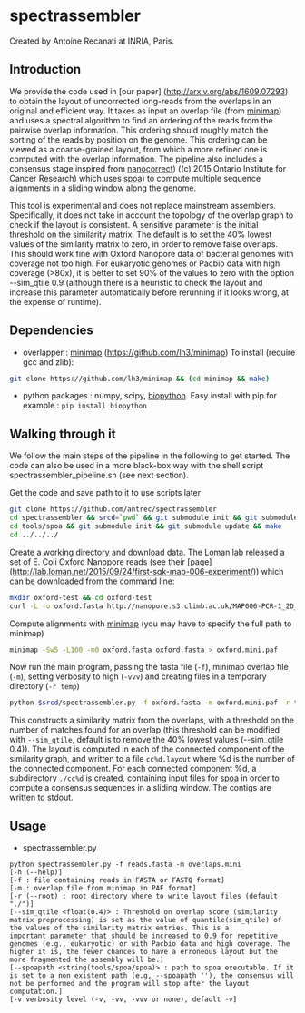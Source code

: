 # spectrassembler
Created by Antoine Recanati at INRIA, Paris.

## Introduction
We provide the code used in [our paper] (http://arxiv.org/abs/1609.07293) to obtain the layout of uncorrected long-reads from the overlaps in an original and efficient way. It takes as input an overlap file (from [minimap][minimap]) and uses a spectral algorithm to find an ordering of the reads from the pairwise overlap information. This ordering should roughly match the sorting of the reads by position on the genome. This ordering can be viewed as a coarse-grained layout, from which a more refined one is computed with the overlap information.
The pipeline also includes a consensus stage inspired from [nanocorrect][nanocorrect]) ((c) 2015 Ontario Institute for Cancer Research) which uses [spoa][spoa]) to compute multiple sequence alignments in a sliding window along the genome.

This tool is experimental and does not replace mainstream assemblers. Specifically, it does not take in account the topology of the overlap graph to check if the layout is consistent. A sensitive parameter is the initial threshold on the similarity matrix. The default is to set the 40% lowest values of the similarity matrix to zero, in order to remove false overlaps. This should work fine with Oxford Nanopore data of bacterial genomes with coverage not too high. For eukaryotic genomes or Pacbio data with high coverage (>80x), it is better to set 90% of the values to zero with the option --sim_qtile 0.9 (although there is a heuristic to check the layout and increase this parameter automatically before rerunning if it looks wrong, at the expense of runtime).

## Dependencies
* overlapper : [minimap] (https://github.com/lh3/minimap)
To install (require gcc and zlib):
```sh
git clone https://github.com/lh3/minimap && (cd minimap && make)
```

* python packages : numpy, scipy, [biopython][biopython]. Easy install with pip for example : ```pip install biopython```


## Walking through it
We follow the main steps of the pipeline in the following to get started. The code can also be used in a more black-box way with the shell script spectrassembler_pipeline.sh (see next section).

Get the code and save path to it to use scripts later
```sh
git clone https://github.com/antrec/spectrassembler
cd spectrassembler && srcd=`pwd` && git submodule init && git submodule update && \
cd tools/spoa && git submodule init && git submodule update && make
cd ../../../
```
Create a working directory and download data. The Loman lab released a set of E. Coli Oxford Nanopore reads (see their [page] (http://lab.loman.net/2015/09/24/first-sqk-map-006-experiment/)) which can be downloaded from the command line:
```sh
mkdir oxford-test && cd oxford-test
curl -L -o oxford.fasta http://nanopore.s3.climb.ac.uk/MAP006-PCR-1_2D_pass.fasta
```
Compute alignments with [minimap][minimap] (you may have to specify the full path to minimap)
```sh
minimap -Sw5 -L100 -m0 oxford.fasta oxford.fasta > oxford.mini.paf
```

Now run the main program, passing the fasta file (```-f```), minimap overlap file (```-m```), setting verbosity to high (```-vvv```) and creating files in a temporary directory (```-r temp```)
```sh
python $srcd/spectrassembler.py -f oxford.fasta -m oxford.mini.paf -r temp -vvv > contigs.fasta
```
This constructs a similarity matrix from the overlaps, with a threshold on the number of matches found for an overlap (this threshold can be modified with ```--sim_qtile```, default is to remove the 40% lowest values (--sim_qtile 0.4)). The layout is computed in each of the connected component of the similarity graph, and written to a file ```cc%d.layout``` where %d is the number of the connected component. For each connected component %d, a subdirectory ```./cc%d``` is created, containing input files for [spoa][spoa] in order to compute a consensus sequences in a sliding window. The contigs are written to stdout.


## Usage
* spectrassembler.py
```
python spectrassembler.py -f reads.fasta -m overlaps.mini
[-h (--help)]
[-f : file containing reads in FASTA or FASTQ format]
[-m : overlap file from minimap in PAF format]
[-r (--root) : root directory where to write layout files (default "./")]
[--sim_qtile <float(0.4)> : Threshold on overlap score (similarity matrix preprocessing) is set as the value of quantile(sim_qtile) of the values of the similarity matrix entries. This is a
important parameter that should be increased to 0.9 for repetitive genomes (e.g., eukaryotic) or with Pacbio data and high coverage. The higher it is, the fewer chances to have a erroneous layout but the more fragmented the assembly will be.]
[--spoapath <string(tools/spoa/spoa)> : path to spoa executable. If it is set to a non existent path (e.g, --spoapath ''), the consensus will not be performed and the program will stop after the layout computation.]
[-v verbosity level (-v, -vv, -vvv or none), default -v]
```

[minimap]: https://github.com/lh3/minimap
[nanocorrect]: https://github.com/jts/nanocorrect/
[spoa]: https://github.com/rvaser/spoa
[bwa]: http://bio-bwa.sourceforge.net/
[biopython]: http://biopython.org/wiki/Download#Easy_Install

